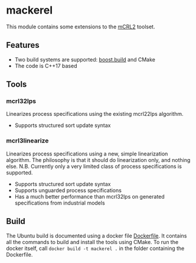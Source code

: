 # mackerel

This module contains some extensions to the [mCRL2](http://mcrl2.org) toolset.

## Features

* Two build systems are supported: [boost.build](https://www.boost.org/build/) and CMake
* The code is C++17 based

## Tools

### mcrl32lps
Linearizes process specifications using the existing mcrl22lps algorithm.

* Supports structured sort update syntax

### mcrl3linearize
Linearizes process specifications using a new, simple linearization algorithm.
The philosophy is that it should do linearization only, and nothing else.
N.B. Currently only a very limited class of process specifications is supported.

* Supports structured sort update syntax
* Supports unguarded process specifications
* Has a much better performance than mcrl32lps on generated specifications from industrial models

## Build

The Ubuntu build is documented using a docker file [Dockerfile](build/docker/ubuntu/Dockerfile).
It contains all the commands to build and install the tools using CMake. To run the docker
itself, call `docker build -t mackerel .` in the folder containing the Dockerfile.
